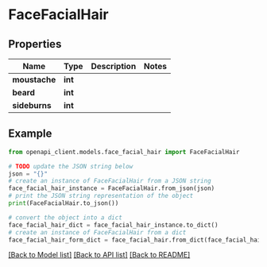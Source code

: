 # FaceFacialHair


## Properties

Name | Type | Description | Notes
------------ | ------------- | ------------- | -------------
**moustache** | **int** |  | 
**beard** | **int** |  | 
**sideburns** | **int** |  | 

## Example

```python
from openapi_client.models.face_facial_hair import FaceFacialHair

# TODO update the JSON string below
json = "{}"
# create an instance of FaceFacialHair from a JSON string
face_facial_hair_instance = FaceFacialHair.from_json(json)
# print the JSON string representation of the object
print(FaceFacialHair.to_json())

# convert the object into a dict
face_facial_hair_dict = face_facial_hair_instance.to_dict()
# create an instance of FaceFacialHair from a dict
face_facial_hair_form_dict = face_facial_hair.from_dict(face_facial_hair_dict)
```
[[Back to Model list]](../README.md#documentation-for-models) [[Back to API list]](../README.md#documentation-for-api-endpoints) [[Back to README]](../README.md)


